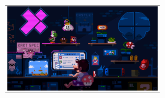 <table>
	<tr>
	  <td><img src="1.gif" width="500" height="auto"/></td>
	</tr>
</table>
<!--
**RSYR1906/RSYR1906** is a ✨ _special_ ✨ repository because its `README.md` (this file) appears on your GitHub profile.

